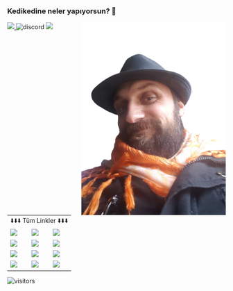 ### Kedikedine neler yapıyorsun?  👋
<img align="right" alt="avatar" width="333" src="AnaAvatar-removebg.png">
<p align="left">
<a href="https://www.facebook.com/Samaciftlik">
<img src="https://img.shields.io/badge/i%C5%9F-%C5%9Eama%20%C3%87iftli%C4%9Fi-blue?style=plastic&logo=facebook">
</a>
<img alt="discord" src="https://img.shields.io/discord/757248931796090970?color=blue&label=Discord&logo=Discord&logoColor=lightblue">
<img src="https://img.shields.io/twitch/status/kendikendine?style=social">
</p>
<table class="center">
<tr align="center">
<td colspan="3">⬇️⬇️⬇️ Tüm Linkler ⬇️⬇️⬇️</td>
</tr>
<tr>
<td><a href="https://www.facebook.com/Alper.Sama">
<img src="https://img.shields.io/badge/Facebook-1778F2?style=for-the-badge&logo=facebook&logoColor=white">
</a> 
<td><a href="https://www.instagram.com/alpersama/">
<img src="https://img.shields.io/badge/Instagram-E4405F?style=for-the-badge&logo=instagram&logoColor=white">
</a>
<td><a href="https://discord.gg/CX3eZmX">
<img src="https://img.shields.io/badge/Discord-738ADB?style=for-the-badge&logo=discord&logoColor=white">
</a></tr>
<tr>
<td><a href="https://www.youtube.com/channel/UCCHVmGax2z2BONhw0FOeP2g">
<img src="https://img.shields.io/badge/Youtube-FF0000?style=for-the-badge&logo=youtube&logoColor=white">
</a> 
<td><a href="https://steamcommunity.com/id/knralp/">
<img src="https://img.shields.io/badge/Steam-0A1A34?style=for-the-badge&logo=steam&logoColor=white">
</a>
<td><a href="https://twitter.com/HepsiAlinmish">
<img src="https://img.shields.io/badge/Twitter-1DA1F2?style=for-the-badge&logo=twitter&logoColor=white">
</a></tr>
<tr>
<td><a href="https://www.twitch.tv/kendikendine">
<img src="https://img.shields.io/badge/Twitch-6441A4?style=for-the-badge&logo=twitch&logoColor=white">
</a> 
<td><a href="https://www.reddit.com/r/LastBashibazouk/">
<img src="https://img.shields.io/badge/Reddit-FF4301?style=for-the-badge&logo=reddit&logoColor=white">
</a>
<td><a href="https://github.com/Kendikendine">
<img src="https://img.shields.io/badge/GitHub-333333?style=for-the-badge&logo=github&logoColor=white">
</a></tr>

<tr>
<td><a href="https://tr.pinterest.com/alperama/">
<img src="https://img.shields.io/badge/Pinterest-F0002A?style=for-the-badge&logo=pinterest&logoColor=white">
</a>
<td><a href="https://www.linkedin.com/in/alpersama/">
<img src="https://img.shields.io/badge/LinkedIn-006192?style=for-the-badge&logo=linkedin&logoColor=white">
</a> 
<td><a href="https://wa.me/905452143794">
<img src="https://img.shields.io/badge/Whatsapp-4FCE5D?style=for-the-badge&logo=whatsapp&logoColor=white">
</a></tr>
</table>
<img  alt="visitors" src="https://visitor-badge.laobi.icu/badge?page_id=Kendikendine.Kendikendine">
<br></br>
